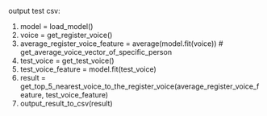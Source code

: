 output test csv:    
1. model = load_model()   
2. voice = get_register_voice()
3. average_register_voice_feature = average(model.fit(voice)) # get_average_voice_vector_of_specific_person
4. test_voice = get_test_voice()
5. test_voice_feature = model.fit(test_voice)
6. result = get_top_5_nearest_voice_to_the_register_voice(average_register_voice_feature, test_voice_feature)
7. output_result_to_csv(result)